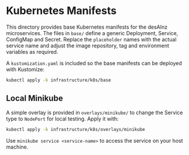 # Kubernetes Manifests

This directory provides base Kubernetes manifests for the desAInz microservices. The files in `base/` define a generic Deployment, Service, ConfigMap and Secret. Replace the `placeholder` names with the actual service name and adjust the image repository, tag and environment variables as required.

A `kustomization.yaml` is included so the base manifests can be deployed with Kustomize:

```bash
kubectl apply -k infrastructure/k8s/base
```

## Local Minikube

A simple overlay is provided in `overlays/minikube/` to change the Service type to `NodePort` for local testing. Apply it with:

```bash
kubectl apply -k infrastructure/k8s/overlays/minikube
```

Use `minikube service <service-name>` to access the service on your host machine.

